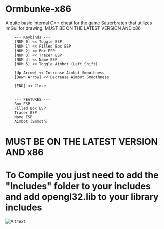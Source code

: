 # Ormbunke-x86
A quite basic internal C++ cheat for the game Sauerbraten that utilizes ImGui for drawing. MUST BE ON THE LATEST VERSION AND x86

        --- Keybinds ---
        [NUM 0] << Toggle ESP
        [NUM 1] << Filled Box ESP
        [NUM 2] << Box ESP
        [NUM 3] << Tracer ESP
        [NUM 4] << Name ESP
        [NUM 5] << Toggle Aimbot (Left Shift)

        [Up Arrow] << Increase Aimbot Smoothness
        [Down Arrow] << Decrease Aimbot Smoothness

        [END] << Close


        --- FEATURES ---
        Box ESP
        Filled Box ESP
        Tracer ESP
        Name ESP
        Aimbot (Smmoth)

# MUST BE ON THE LATEST VERSION AND x86
# To Compile you just need to add the "Includes" folder to your includes and add opengl32.lib to your library includes

![Alt text](https://cdn.discordapp.com/attachments/904018723105558581/1066150138957009038/image.png?size=4096?raw=true "...")
